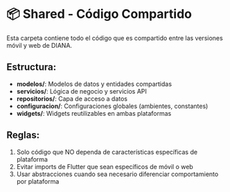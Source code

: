 # 📦 Shared - Código Compartido

Esta carpeta contiene todo el código que es compartido entre las versiones móvil y web de DIANA.

## Estructura:

- **modelos/**: Modelos de datos y entidades compartidas
- **servicios/**: Lógica de negocio y servicios API
- **repositorios/**: Capa de acceso a datos
- **configuracion/**: Configuraciones globales (ambientes, constantes)
- **widgets/**: Widgets reutilizables en ambas plataformas

## Reglas:
1. Solo código que NO dependa de características específicas de plataforma
2. Evitar imports de Flutter que sean específicos de móvil o web
3. Usar abstracciones cuando sea necesario diferenciar comportamiento por plataforma